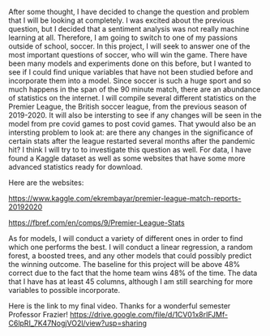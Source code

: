 After some thought, I have decided to change the question and problem that I will be looking at completely. I was excited about the previous question, but I decided that a sentiment analysis was not really machine learning at all. Therefore, I am going to switch to one of my passions outside of school, soccer. In this project, I will seek to answer one of the most important questions of soccer, who will win the game. There have been many models and experiments done on this before, but I wanted to see if I could find unique variables that have not been studied before and incorporate them into a model. Since soccer is such a huge sport and so much happens in the span of the 90 minute match, there are an abundance of statistics on the internet. I will compile several different statistics on the Premier League, the British soccer league, from the previous season of 2019-2020. It will also be intersting to see if any changes will be seen in the model from pre covid games to post covid games. That ywould also be an intersting problem to look at: are there any changes in the significance of certain stats after the league restarted several months after the pandemic hit? I think I will try to to investigate this question as well. For data, I have found a Kaggle dataset as well as some websites that have some more advanced statistics ready for download. 

Here are the websites:

https://www.kaggle.com/ekrembayar/premier-league-match-reports-20192020

https://fbref.com/en/comps/9/Premier-League-Stats

As for models, I will conduct a variety of different ones in order to find which one performs the best. I will conduct a linear regression, a random forest, a boosted trees, and any other models that could possibly predict the winning outcome. The baseline for this project will be above 48% correct due to the fact that the home team wins 48% of the time. The data that I have has at least 45 columns, although I am still searching for more variables to possible incorporate. 


Here is the link to my final video. Thanks for a wonderful semester Professor Frazier!
https://drive.google.com/file/d/1CV01x8rIFJMf-C6lpRI_7K47NogjVO2l/view?usp=sharing
